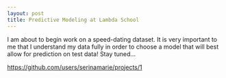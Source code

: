 ```yaml
---
layout: post
title: Predictive Modeling at Lambda School
---
```


I am about to begin work on a speed-dating dataset. It is very important to me that I understand my data fully in order to choose a model that will best allow for prediction on test data! Stay tuned...

https://github.com/users/serinamarie/projects/1
